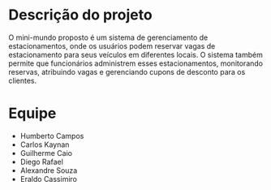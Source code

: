 # Descrição do projeto
O mini-mundo proposto é um sistema de gerenciamento de estacionamentos, onde os usuários podem reservar vagas de estacionamento para seus veículos em diferentes locais. O sistema também permite que funcionários administrem esses estacionamentos, monitorando reservas, atribuindo vagas e gerenciando cupons de desconto para os clientes.


# Equipe
- Humberto Campos
- Carlos Kaynan
- Guilherme Caio
- Diego Rafael
- Alexandre Souza
- Eraldo Cassimiro
